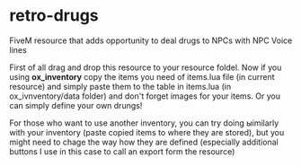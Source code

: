 # retro-drugs
FiveM resource that adds opportunity to deal drugs to NPCs with NPC Voice lines

First of all drag and drop this resource to your resource foldel.
Now if you using **ox_inventory** copy the items you need of items.lua file (in current resource) and simply paste them to the table in items.lua (in ox_ivnventory/data folder) and don't forget images for your items. Or you can simply define your own drungs!

For those who want to use another inventory, you can try doing ыimilarly with your inventory (paste copied items to where they are stored), but you might need to chage the way how they are defined (especially additional buttons I use in this case to call an export form the resource)


